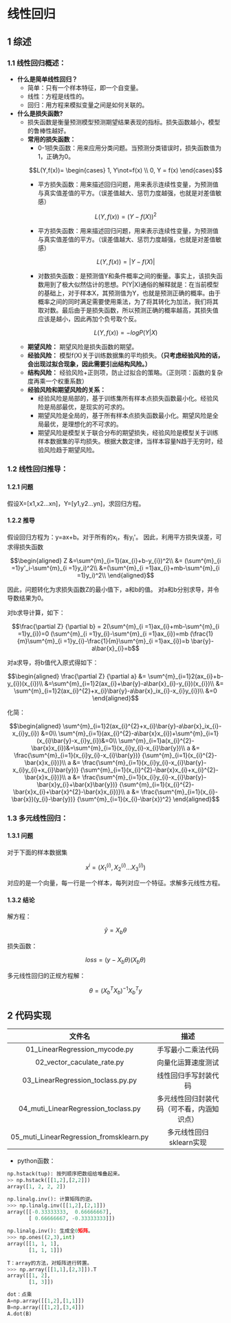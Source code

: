 # **线性回归**
## 1 综述
### 1.1 线性回归概述：
- **什么是简单线性回归？**
    - 简单：只有一个样本特征，即一个自变量。
    - 线性：方程是线性的。
    - 回归：用方程来模拟变量之间是如何关联的。
- **什么是损失函数?**
    - 损失函数是衡量预测模型预测期望结果表现的指标。损失函数越小，模型的鲁棒性越好。
    - **常用的损失函数：**
        - 0-1损失函数：用来应用分类问题。当预测分类错误时，损失函数值为1，正确为0。
        ```math
        L(Y,f(x))=
        \begin{cases}
        1, Y\not=f(x) \\
        0, Y = f(x)
        \end{cases}
        ```
        - 平方损失函数：用来描述回归问题，用来表示连续性变量，为预测值与真实值差值的平方。（误差值越大、惩罚力度越强，也就是对差值敏感）
        ```math
        L(Y,f(x))=(Y-f(X))^2
        ```
        - 平方损失函数：用来描述回归问题，用来表示连续性变量，为预测值与真实值差值的平方。（误差值越大、惩罚力度越强，也就是对差值敏感）
        ```math
        L(Y,f(x))=|Y-f(X)|
        ```
        - 对数损失函数：是预测值Y和条件概率之间的衡量。事实上，该损失函数用到了极大似然估计的思想。P(Y|X)通俗的解释就是：在当前模型的基础上，对于样本X，其预测值为Y，也就是预测正确的概率。由于概率之间的同时满足需要使用乘法，为了将其转化为加法，我们将其取对数。最后由于是损失函数，所以预测正确的概率越高，其损失值应该是越小，因此再加个负号取个反。
        ```math
        L(Y,f(x))=-logP(Y|X)
        ```
    - **期望风险：** 期望风险是损失函数的期望。
    - **经验风险：** 模型f(X)关于训练数据集的平均损失。**（只考虑经验风险的话，会出现过拟合现象，因此需要引出结构风险。）**
    - **结构风险：** 经验风险+正则项，防止过拟合的策略。（正则项：函数的复杂度再乘一个权重系数）
    - **经验风险和期望风险的关系：**
        - 经验风险是局部的，基于训练集所有样本点损失函数最小化。经验风险是局部最优，是现实的可求的。
        - 期望风险是全局的，基于所有样本点损失函数最小化。期望风险是全局最优，是理想化的不可求的。
        - 期望风险是模型关于联合分布的期望损失，经验风险是模型关于训练样本数据集的平均损失。根据大数定律，当样本容量N趋于无穷时，经验风险趋于期望风险。
### 1.2 线性回归推导：
#### 1.2.1 问题
假设X=[x1,x2...xn]，Y=[y1,y2...yn]，求回归方程。
#### 1.2.2 推导
假设回归方程为：y=ax+b。对于所有的x<sub>i</sub>，有y<sub>i</sub>'。
因此，利用平方损失误差，可求得损失函数
```math
\begin{aligned}
Z &=\sum^{m}_{i=1}(ax_{i}+b-y_{i})^2\\
&= (\sum^{m}_{i =1}y'_i-\sum^{m}_{i =1}y_i)^2\\
&=(\sum^{m}_{i =1}ax_{i}+mb-\sum^{m}_{i =1}y_i)^2\\
\end{aligned}
```
因此，问题转化为求损失函数Z的最小值下，a和b的值。
对a和b分别求导，并令导数结果为0。

对b求导计算，如下：
```math
\frac{\partial Z} {\partial b} = 2(\sum^{m}_{i =1}ax_{i}+mb-\sum^{m}_{i =1}y_{i})=0

(\sum^{m}_{i =1}y_{i}-\sum^{m}_{i =1}ax_{i})=mb

(\frac{1}{m}\sum^{m}_{i =1}y_{i}-\frac{1}{m}\sum^{m}_{i =1}ax_{i})=b

\bar{y}-a\bar{x}_{i}=b
```
对a求导，将b值代入原式得如下：
```math
\begin{aligned}
\frac{\partial Z} {\partial a} &= \sum^{m}_{i=1}2(ax_{i}+b-y_{i})(x_{i})\\
&=\sum^{m}_{i=1}2(ax_{i}+\bar{y}-a\bar{x}_{i}-y_{i})(x_{i})\\
&= \sum^{m}_{i=1}2(ax_{i}^{2}+x_{i}\bar{y}-a\bar{x}_ix_{i}-x_{i}y_{i})\\
&=0
\end{aligned}
```
化简：
```math
\begin{aligned}
\sum^{m}_{i=1}2(ax_{i}^{2}+x_{i}\bar{y}-a\bar{x}_ix_{i}-x_{i}y_{i}) &=0\\
\sum^{m}_{i=1}(ax_{i}^{2}-a\bar{x}x_{i})+\sum^{m}_{i=1}(x_{i}\bar{y}-x_{i}y_{i})&=0\\
\sum^{m}_{i=1}a(x_{i}^{2}-\bar{x}x_{i})&=\sum^{m}_{i=1}(x_{i}y_{i}-x_{i}\bar{y})\\
a &= \frac{\sum^{m}_{i=1}(x_{i}y_{i}-x_{i}\bar{y})} {\sum^{m}_{i=1}(x_{i}^{2}-\bar{x}x_{i})}\\
a &= \frac{\sum^{m}_{i=1}(x_{i}y_{i}-x_{i}\bar{y}-x_{i}y_{i}+x_{i}\bar{y})} {\sum^{m}_{i=1}(x_{i}^{2}-\bar{x}x_{i}+x_{i}^{2}-\bar{x}x_{i})}\\
a &= \frac{\sum^{m}_{i=1}(x_{i}y_{i}-x_{i}\bar{y}-\bar{x}y_{i}+\bar{x}\bar{y})} {\sum^{m}_{i=1}(x_{i}^{2}-\bar{x}x_{i}+\bar{x}^{2}-\bar{x}x_{i})}\\
a &= \frac{\sum^{m}_{i=1}(x_{i}-\bar{x})(y_{i}-\bar{y})} {\sum^{m}_{i=1}(x_{i}-\bar{x})^2}
\end{aligned}
```
### 1.3 多元线性回归：
#### 1.3.1 问题
对于下面的样本数据集
```math
x^{i} = (X_{1}^{(i)},X_{2}^{(i)}...X_{3}^{(i)})
```
对应的是一个向量，每一行是一个样本，每列对应一个特征。求解多元线性方程。
#### 1.3.2 结论
解方程：
```math
\hat{y}=X_{b}\theta
```
损失函数：
```math
loss = (y-X_{b}\theta)(X_{b}\theta)
```
多元线性回归的正规方程解：
```math
\theta=(X_{b}^{T}X_{b})^{-1}X_{b}^{T}y
```

## 2 代码实现
文件名 | 描述 
:-:|:-:
01_LinearRegression_mycode.py|手写最小二乘法代码
02_vector_caculate_rate.py|向量化运算速度测试
03_LinearRegression_toclass.py.py|线性回归手写封装代码
04_muti_LinearRegression_toclass.py|多元线性回归封装代码（可不看，内涵知识点）
05_muti_LinearRegression_fromsklearn.py|多元线性回归sklearn实现

- python函数：
```python
np.hstack(tup): 按列顺序把数组给堆叠起来。
>> np.hstack([[1,2],[2,2]])
array([1, 2, 2, 2])

np.linalg.inv(): 计算矩阵的逆。
>>> np.linalg.inv([[1,2],[2,1]])
array([[-0.33333333,  0.66666667],
       [ 0.66666667, -0.33333333]])
       
np.linalg.inv(): 生成全0矩阵。
>>> np.ones((2,3),int)
array([[1, 1, 1],
       [1, 1, 1]])
     
T：array的方法，对矩阵进行转置。
>>> np.array([[1,1],[2,3]]).T
array([[1, 2],
       [1, 3]])

dot：点乘
A=np.array([[1,2],[1,1]])
B=np.array([[1,2],[3,4]])
A.dot(B)
```
